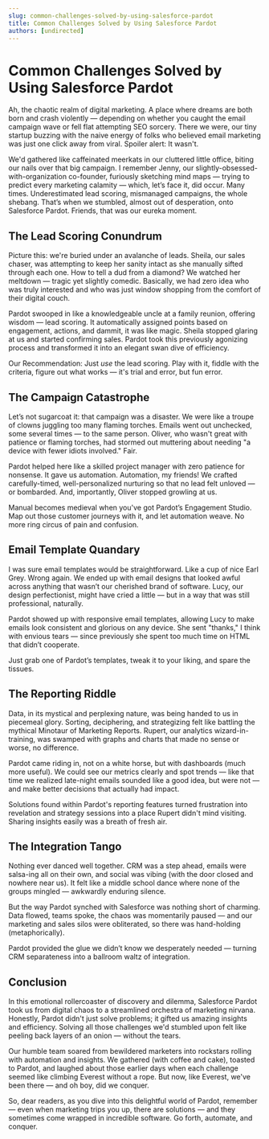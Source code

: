 ```yaml
---
slug: common-challenges-solved-by-using-salesforce-pardot
title: Common Challenges Solved by Using Salesforce Pardot
authors: [undirected]
---
```



# Common Challenges Solved by Using Salesforce Pardot

Ah, the chaotic realm of digital marketing. A place where dreams are both born and crash violently — depending on whether you caught the email campaign wave or fell flat attempting SEO sorcery. There we were, our tiny startup buzzing with the naive energy of folks who believed email marketing was just one click away from viral. Spoiler alert: It wasn't.

We'd gathered like caffeinated meerkats in our cluttered little office, biting our nails over that big campaign. I remember Jenny, our slightly-obsessed-with-organization co-founder, furiously sketching mind maps — trying to predict every marketing calamity — which, let’s face it, did occur. Many times. Underestimated lead scoring, mismanaged campaigns, the whole shebang. That’s when we stumbled, almost out of desperation, onto Salesforce Pardot. Friends, that was our eureka moment.

## The Lead Scoring Conundrum

Picture this: we're buried under an avalanche of leads. Sheila, our sales chaser, was attempting to keep her sanity intact as she manually sifted through each one. How to tell a dud from a diamond? We watched her meltdown — tragic yet slightly comedic. Basically, we had zero idea who was truly interested and who was just window shopping from the comfort of their digital couch.

Pardot swooped in like a knowledgeable uncle at a family reunion, offering wisdom — lead scoring. It automatically assigned points based on engagement, actions, and dammit, it was like magic. Sheila stopped glaring at us and started confirming sales. Pardot took this previously agonizing process and transformed it into an elegant swan dive of efficiency. 

Our Recommendation: Just *use* the lead scoring. Play with it, fiddle with the criteria, figure out what works — it's trial and error, but fun error.

## The Campaign Catastrophe

Let’s not sugarcoat it: that campaign was a disaster. We were like a troupe of clowns juggling too many flaming torches. Emails went out unchecked, some several times — to the same person. Oliver, who wasn't great with patience or flaming torches, had stormed out muttering about needing "a device with fewer idiots involved." Fair.

Pardot helped here like a skilled project manager with zero patience for nonsense. It gave us automation. Automation, my friends! We crafted carefully-timed, well-personalized nurturing so that no lead felt unloved — or bombarded. And, importantly, Oliver stopped growling at us. 

Manual becomes medieval when you've got Pardot’s Engagement Studio. Map out those customer journeys with it, and let automation weave. No more ring circus of pain and confusion.

## Email Template Quandary

I was sure email templates would be straightforward. Like a cup of nice Earl Grey. Wrong again. We ended up with email designs that looked awful across anything that wasn’t our cherished brand of software. Lucy, our design perfectionist, might have cried a little — but in a way that was still professional, naturally.

Pardot showed up with responsive email templates, allowing Lucy to make emails look consistent and glorious on any device. She sent "thanks," I think with envious tears — since previously she spent too much time on HTML that didn’t cooperate.

Just grab one of Pardot’s templates, tweak it to your liking, and spare the tissues. 

## The Reporting Riddle

Data, in its mystical and perplexing nature, was being handed to us in piecemeal glory. Sorting, deciphering, and strategizing felt like battling the mythical Minotaur of Marketing Reports. Rupert, our analytics wizard-in-training, was swamped with graphs and charts that made no sense or worse, no difference.

Pardot came riding in, not on a white horse, but with dashboards (much more useful). We could see our metrics clearly and spot trends — like that time we realized late-night emails sounded like a good idea, but were not — and make better decisions that actually had impact.

Solutions found within Pardot's reporting features turned frustration into revelation and strategy sessions into a place Rupert didn't mind visiting. Sharing insights easily was a breath of fresh air.

## The Integration Tango

Nothing ever danced well together. CRM was a step ahead, emails were salsa-ing all on their own, and social was vibing (with the door closed and nowhere near us). It felt like a middle school dance where none of the groups mingled — awkwardly enduring silence.

But the way Pardot synched with Salesforce was nothing short of charming. Data flowed, teams spoke, the chaos was momentarily paused — and our marketing and sales silos were obliterated, so there was hand-holding (metaphorically).

Pardot provided the glue we didn’t know we desperately needed — turning CRM separateness into a ballroom waltz of integration.

## Conclusion

In this emotional rollercoaster of discovery and dilemma, Salesforce Pardot took us from digital chaos to a streamlined orchestra of marketing nirvana. Honestly, Pardot didn't just solve problems; it gifted us amazing insights and efficiency. Solving all those challenges we'd stumbled upon felt like peeling back layers of an onion — without the tears.

Our humble team soared from bewildered marketers into rockstars rolling with automation and insights. We gathered (with coffee and cake), toasted to Pardot, and laughed about those earlier days when each challenge seemed like climbing Everest without a rope. But now, like Everest, we've been there — and oh boy, did we conquer. 

So, dear readers, as you dive into this delightful world of Pardot, remember — even when marketing trips you up, there are solutions — and they sometimes come wrapped in incredible software. Go forth, automate, and conquer.